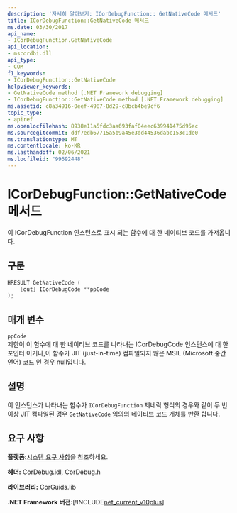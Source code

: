 ```yaml
---
description: '자세히 알아보기: ICorDebugFunction:: GetNativeCode 메서드'
title: ICorDebugFunction::GetNativeCode 메서드
ms.date: 03/30/2017
api_name:
- ICorDebugFunction.GetNativeCode
api_location:
- mscordbi.dll
api_type:
- COM
f1_keywords:
- ICorDebugFunction::GetNativeCode
helpviewer_keywords:
- GetNativeCode method [.NET Framework debugging]
- ICorDebugFunction::GetNativeCode method [.NET Framework debugging]
ms.assetid: c8a34916-0eef-4987-8d29-c8bcb4be9cf6
topic_type:
- apiref
ms.openlocfilehash: 8938e11a5fdc3aa693faf04eec639941475d95ac
ms.sourcegitcommit: ddf7edb67715a5b9a45e3dd44536dabc153c1de0
ms.translationtype: MT
ms.contentlocale: ko-KR
ms.lasthandoff: 02/06/2021
ms.locfileid: "99692448"
---
```

# <a name="icordebugfunctiongetnativecode-method"></a>ICorDebugFunction::GetNativeCode 메서드

이 ICorDebugFunction 인스턴스로 표시 되는 함수에 대 한 네이티브 코드를 가져옵니다.  
  
## <a name="syntax"></a>구문  
  
```cpp  
HRESULT GetNativeCode (  
    [out] ICorDebugCode **ppCode  
);  
```  
  
## <a name="parameters"></a>매개 변수  

 `ppCode`  
 제한이 이 함수에 대 한 네이티브 코드를 나타내는 ICorDebugCode 인스턴스에 대 한 포인터 이거나,이 함수가 JIT (just-in-time) 컴파일되지 않은 MSIL (Microsoft 중간 언어) 코드 인 경우 null입니다.  
  
## <a name="remarks"></a>설명  

 이 인스턴스가 나타내는 함수가 `ICorDebugFunction` 제네릭 형식의 경우와 같이 두 번 이상 JIT 컴파일된 경우 `GetNativeCode` 임의의 네이티브 코드 개체를 반환 합니다.  
  
## <a name="requirements"></a>요구 사항  

 **플랫폼:**[시스템 요구 사항](../../get-started/system-requirements.md)을 참조하세요.  
  
 **헤더:** CorDebug.idl, CorDebug.h  
  
 **라이브러리:** CorGuids.lib  
  
 **.NET Framework 버전:**[!INCLUDE[net_current_v10plus](../../../../includes/net-current-v10plus-md.md)]

